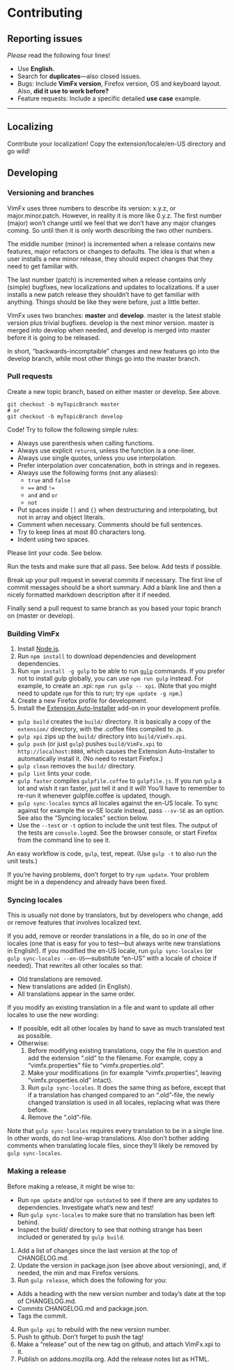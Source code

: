 # Contributing

## Reporting issues

_Please_ read the following four lines!

- Use **English.**
- Search for **duplicates**—also closed issues.
- Bugs: Include **VimFx version**, Firefox version, OS and keyboard layout.
  Also, **did it use to work before?**
- Feature requests: Include a specific detailed **use case** example.


---


## Localizing

Contribute your localization! Copy the extension/locale/en-US directory and go
wild!


## Developing

### Versioning and branches

VimFx uses three numbers to describe its version: x.y.z, or major.minor.patch.
However, in reality it is more like 0.y.z. The first number (major) won’t
change until we feel that we don’t have any major changes coming. So until then
it is only worth describing the two other numbers.

The middle number (minor) is incremented when a release contains new features,
major refactors or changes to defaults. The idea is that when a user installs a
new minor release, they should expect changes that they need to get familiar
with.

The last number (patch) is incremented when a release contains only (simple)
bugfixes, new localizations and updates to localizations. If a user installs a
new patch release they shouldn’t have to get familiar with anything. Things
should be like they were before, just a little better.

VimFx uses two branches: **master** and **develop**. master is the latest
stable version plus trivial bugfixes. develop is the next minor version. master
is merged into develop when needed, and develop is merged into master before it
is going to be released.

In short, “backwards-incomptaible” changes and new features go into the develop
branch, while most other things go into the master branch.

### Pull requests

Create a new topic branch, based on either master or develop. See above.

    git checkout -b myTopicBranch master
    # or
    git checkout -b myTopicBranch develop

Code! Try to follow the following simple rules:

- Always use parenthesis when calling functions.
- Always use explicit `return`s, unless the function is a one-liner.
- Always use single quotes, unless you use interpolation.
- Prefer interpolation over concatenation, both in strings and in regexes.
- Always use the following forms (not any aliases):
  - `true` and `false`
  - `==` and `!=`
  - `and` and `or`
  - `not`
- Put spaces inside `[]` and `{}` when destructuring and interpolating, but not
  in array and object literals.
- Comment when necessary. Comments should be full sentences.
- Try to keep lines at most 80 characters long.
- Indent using two spaces.

Please lint your code. See below.

Run the tests and make sure that all pass. See below. Add tests if possible.

Break up your pull request in several commits if necessary. The first line of
commit messages should be a short summary. Add a blank line and then a nicely
formatted markdown description after it if needed.

Finally send a pull request to same branch as you based your topic branch on
(master or develop).

### Building VimFx

1. Install [Node.js].
2. Run `npm install` to download dependencies and development dependencies.
3. Run `npm install -g gulp` to be able to run [`gulp`][gulp] commands.
   If you prefer not to install gulp globally, you can use `npm run gulp`
   instead. For example, to create an .xpi: `npm run gulp -- xpi`. (Note that
   you might need to update `npm` for this to run; try `npm update -g npm`.)
4. Create a new Firefox profile for development.
5. Install the [Extension Auto-Installer] add-on in your development profile.

- `gulp build` creates the `build/` directory. It is basically a copy of the
  `extension/` directory, with the .coffee files compiled to .js.
- `gulp xpi` zips up the `build/` directory into `build/VimFx.xpi`.
- `gulp push` (or just `gulp`) pushes `build/VimFx.xpi` to
  `http://localhost:8888`, which causes the Extension Auto-Installer to
  automatically install it. (No need to restart Firefox.)
- `gulp clean` removes the `build/` directory.
- `gulp lint` lints your code.
- `gulp faster` compiles `gulpfile.coffee` to `gulpfile.js`. If you run `gulp` a
  lot and wish it ran faster, just tell it and it will! You’ll have to remember
  to re-run it whenever gulpfile.coffee is updated, though.
- `gulp sync-locales` syncs all locales against the en-US locale. To sync against
  for example the sv-SE locale instead, pass `--sv-SE` as an option. See also
  the “Syncing locales” section below.
- Use the `--test` or `-t` option to include the unit test files. The output of
  the tests are `console.log`ed. See the browser console, or start Firefox from
  the command line to see it.

An easy workflow is code, `gulp`, test, repeat. (Use `gulp -t` to also run the
unit tests.)

If you’re having problems, don’t forget to try `npm update`. Your problem might
be in a dependency and already have been fixed.

[Node.js]: http://nodejs.org/
[gulp]: https://github.com/gulpjs/gulp
[Extension Auto-Installer]: https://addons.mozilla.org/firefox/addon/autoinstaller

### Syncing locales

This is usually not done by translators, but by developers who change, add or
remove features that involves localized text.

If you add, remove or reorder translations in a file, do so in _one_ of the
locales (one that is easy for you to test—but always write new translations in
English!). If you modified the en-US locale, run `gulp sync-locales` (or `gulp
sync-locales --en-US`—substitute “en-US” with a locale of choice if needed).
That rewrites all other locales so that:

- Old translations are removed.
- New translations are added (in English).
- All translations appear in the same order.

If you modify an existing translation in a file and want to update all other
locales to use the new wording:

- If possible, edit all other locales by hand to save as much translated text as
  possible.
- Otherwise:
  1. Before modifying existing translations, copy the file in question and add
     the extension “.old” to the filename. For example, copy a
     “vimfx.properties” file to “vimfx.properties.old”.
  2. Make your modifications (in for example “vimfx.properties”, leaving
     “vimfx.properties.old” intact).
  3. Run `gulp sync-locales`. It does the same thing as before, except that if a
     translation has changed compared to an “.old”-file, the newly changed
     translation is used in all locales, replacing what was there before.
  4. Remove the “.old”-file.

Note that `gulp sync-locales` requires every translation to be in a single line.
In other words, do not line-wrap translations. Also don’t bother adding comments
when translating locale files, since they’ll likely be removed by `gulp
sync-locales`.


### Making a release

Before making a release, it might be wise to:

- Run `npm update` and/or `npm outdated` to see if there are any updates to
  dependencies. Investigate what’s new and test!
- Run `gulp sync-locales` to make sure that no translation has been left behind.
- Inspect the build/ directory to see that nothing strange has been included or
  generated by `gulp build`.

1. Add a list of changes since the last version at the top of CHANGELOG.md.
2. Update the version in package.json (see above about versioning), and, if
   needed, the min and max Firefox versions.
3. Run `gulp release`, which does the following for you:
  - Adds a heading with the new version number and today’s date at the top of
    CHANGELOG.md.
  - Commits CHANGELOG.md and package.json.
  - Tags the commit.
4. Run `gulp xpi` to rebuild with the new version number.
5. Push to github. Don’t forget to push the tag!
6. Make a “release” out of the new tag on github, and attach VimFx.xpi to it.
7. Publish on addons.mozilla.org. Add the release notes list as HTML.
